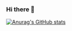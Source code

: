 ### Hi there 👋

[![Anurag's GitHub stats](https://github-readme-stats.vercel.app/api?username=tweddielin)](https://github.com/anuraghazra/github-readme-stats)

<!--
**tweddielin/tweddielin** is a ✨ _special_ ✨ repository because its `README.md` (this file) appears on your GitHub profile.

Here are some ideas to get you started:

- 🔭 I’m currently working on ...
- 🌱 I’m currently learning ...
- 👯 I’m looking to collaborate on ...
- 🤔 I’m looking for help with ...
- 💬 Ask me about ...
- 📫 How to reach me: ...
- 😄 Pronouns: ...
- ⚡ Fun fact: ...
-->

